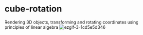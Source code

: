 # cube-rotation
Rendering 3D objects, transforming and rotating coordinates using principles
of linear algebra
![ezgif-3-1cd5e5d346](https://github.com/ekhi-arzac/cube-rotation/assets/105313706/320c613e-8889-40cc-be45-b8c1eb87d5bd)
